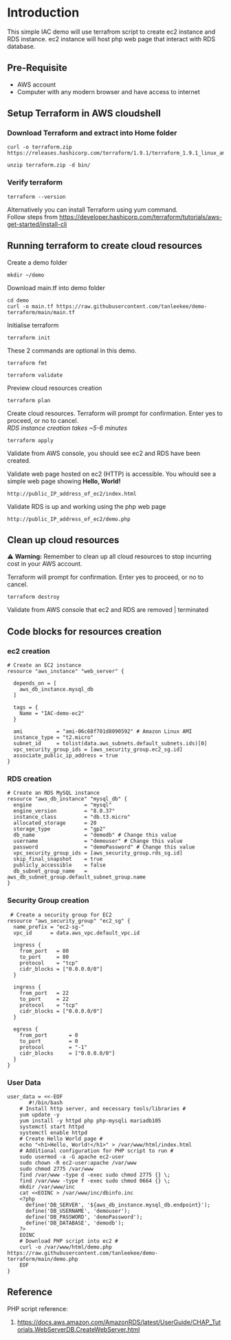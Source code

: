 # Introduction
This simple IAC demo will use terrafrom script to create ec2 instance and RDS instance.
ec2 instance will host php web page that interact with RDS database.

## Pre-Requisite
- AWS account
- Computer with any modern browser and have access to internet

## Setup Terraform in AWS cloudshell

### Download Terraform and extract into Home folder

```
curl -o terraform.zip https://releases.hashicorp.com/terraform/1.9.1/terraform_1.9.1_linux_amd64.zip
```
```
unzip terraform.zip -d bin/
```
### Verify terraform
```
terraform --version
```
Alternatively you can install Terraform using yum command.    
Follow steps from https://developer.hashicorp.com/terraform/tutorials/aws-get-started/install-cli


## Running terraform to create cloud resources 

Create a demo folder
```
mkdir ~/demo
```
Download main.tf into demo folder
```
cd demo
curl -o main.tf https://raw.githubusercontent.com/tanleekee/demo-terraform/main/main.tf
```
Initialise terraform
```
terraform init
```
These 2 commands are optional in this demo.
```
terraform fmt
```
```
terraform validate
```

Preview cloud resources creation
```
terraform plan
```
Create cloud resources. Terraform will prompt for confirmation. Enter yes to proceed, or no to cancel.   
*RDS instance creation takes ~5-6 minutes*

```
terraform apply
```
Validate from AWS console, you should see ec2 and RDS have been created.  

Validate web page hosted on ec2 (HTTP) is accessible. You whould see a simple web page showing **Hello, World!**
```
http://public_IP_address_of_ec2/index.html
```
Validate RDS is up and working using the php web page
```
http://public_IP_address_of_ec2/demo.php
```
## Clean up cloud resources

:warning: **Warning:** Remember to clean up all cloud resources to stop incurring cost in your AWS account.  

Terraform will prompt for confirmation. Enter yes to proceed, or no to cancel.  
```
terraform destroy
```
Validate from AWS console that ec2 and RDS are removed | terminated

## Code blocks for resources creation

### ec2 creation

```
# Create an EC2 instance
resource "aws_instance" "web_server" {
  
  depends_on = [
    aws_db_instance.mysql_db
  ]

  tags = {
    Name = "IAC-demo-ec2"
  }

  ami           = "ami-06c68f701d8090592" # Amazon Linux AMI
  instance_type = "t2.micro"
  subnet_id     = tolist(data.aws_subnets.default_subnets.ids)[0]
  vpc_security_group_ids = [aws_security_group.ec2_sg.id]
  associate_public_ip_address = true
}
```

### RDS creation

```
# Create an RDS MySQL instance
resource "aws_db_instance" "mysql_db" {
  engine                 = "mysql"
  engine_version         = "8.0.37"
  instance_class         = "db.t3.micro"
  allocated_storage      = 20
  storage_type           = "gp2"
  db_name                = "demodb" # Change this value 
  username               = "demouser" # Change this value
  password               = "demoPassword" # Change this value
  vpc_security_group_ids = [aws_security_group.rds_sg.id]
  skip_final_snapshot    = true
  publicly_accessible    = false
  db_subnet_group_name   = aws_db_subnet_group.default_subnet_group.name
}
```

### Security Group creation

```
 # Create a security group for EC2
resource "aws_security_group" "ec2_sg" {
  name_prefix = "ec2-sg-"
  vpc_id      = data.aws_vpc.default_vpc.id

  ingress {
    from_port   = 80
    to_port     = 80
    protocol    = "tcp"
    cidr_blocks = ["0.0.0.0/0"]
  }

  ingress {
    from_port   = 22
    to_port     = 22
    protocol    = "tcp"
    cidr_blocks = ["0.0.0.0/0"]
  }

  egress {
    from_port       = 0
    to_port         = 0
    protocol        = "-1"
    cidr_blocks     = ["0.0.0.0/0"]
  }
}
```

### User Data

```
user_data = <<-EOF
       #!/bin/bash
    # Install http server, and necessary tools/libraries #
    yum update -y
    yum install -y httpd php php-mysqli mariadb105
    systemctl start httpd
    systemctl enable httpd
    # Create Hello World page #
    echo "<h1>Hello, World!</h1>" > /var/www/html/index.html
    # Additional configuration for PHP script to run # 
    sudo usermod -a -G apache ec2-user
    sudo chown -R ec2-user:apache /var/www
    sudo chmod 2775 /var/www
    find /var/www -type d -exec sudo chmod 2775 {} \;
    find /var/www -type f -exec sudo chmod 0664 {} \;
    mkdir /var/www/inc
    cat <<EOINC > /var/www/inc/dbinfo.inc
    <?php
      define('DB_SERVER', '${aws_db_instance.mysql_db.endpoint}');
      define('DB_USERNAME', 'demouser');
      define('DB_PASSWORD', 'demoPassword');
      define('DB_DATABASE', 'demodb');
    ?>
    EOINC
    # Download PHP script into ec2 # 
    curl -o /var/www/html/demo.php https://raw.githubusercontent.com/tanleekee/demo-terraform/main/demo.php
    EOF
}
```



## Reference

PHP script reference:
1. https://docs.aws.amazon.com/AmazonRDS/latest/UserGuide/CHAP_Tutorials.WebServerDB.CreateWebServer.html

   
